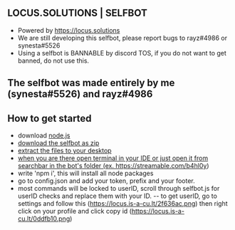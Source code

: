 ## LOCUS.SOLUTIONS | SELFBOT

- Powered by https://locus.solutions
- We are still developing this selfbot, please report bugs to rayz#4986 or synesta#5526
- Using a selfbot is BANNABLE by discord TOS, if you do not want to get banned, do not use this.
  
## The selfbot was made entirely by me (synesta#5526) and rayz#4986


## How to get started

- download <a href=https://node.js.org>node.js 
- download the selfbot as zip
- extract the files to your desktop
- when you are there open terminal in your IDE or just open it from searchbar in the bot's folder (ex. https://streamable.com/b4hl0y)
- write 'npm i', this will install all node packages 
- go to config.json and add your token, prefix and your footer.
- most commands will be locked to userID, scroll through selfbot.js for userID checks and replace them with your ID.
-- to get userID, go to settings and follow this (https://locus.is-a-cu.lt/2f636ac.png) then right click on your profile and click copy id (https://locus.is-a-cu.lt/0ddfb10.png)

